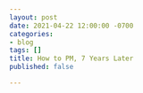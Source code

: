 ```yaml
---
layout: post
date: 2021-04-22 12:00:00 -0700
categories:
- blog
tags: []
title: How to PM, 7 Years Later
published: false

---
```

